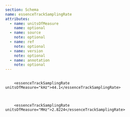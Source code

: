 ```yaml
---
section: Schema
name: essenceTrackSamplingRate
attributes:
  - name: unitsOfMeasure
    name: optional
  - name: source
    note: optional
  - name: ref
    note: optional
  - name: version
    note: optional
  - name: annotation
    note: optional
---
```

<pre>
  <code>
    &lt;essenceTrackSamplingRate unitsOfMeasure=&quot;kHz&quot;&gt;44.1&lt;/essenceTrackSamplingRate&gt;
  </code>
</pre>

<pre>
  <code>
    &lt;essenceTrackSamplingRate unitsOfMeasure=&quot;MHz&quot;&gt;2.8224&lt;/essenceTrackSamplingRate&gt;
  </code>
</pre>
